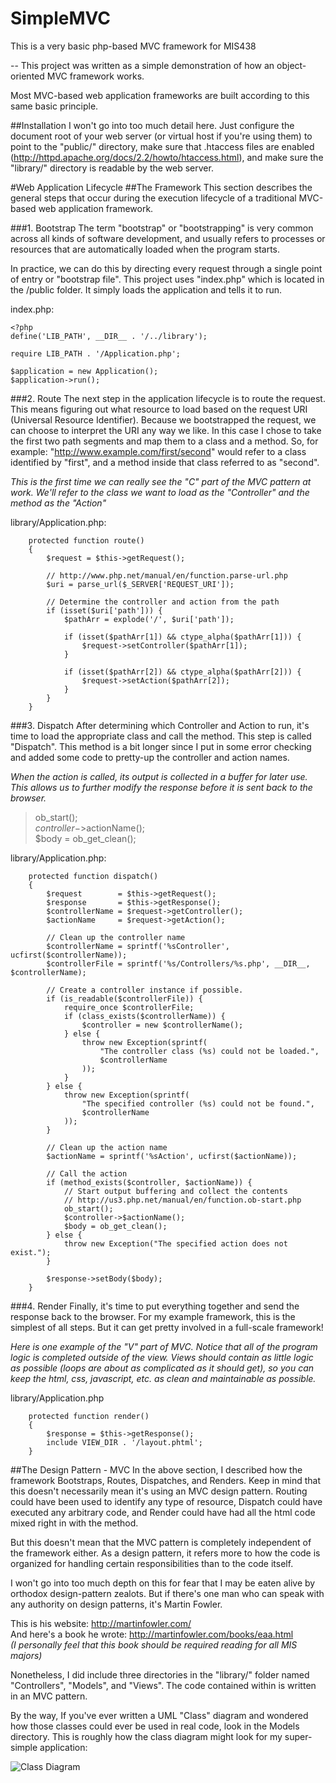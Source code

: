 SimpleMVC
=========

This is a very basic php-based MVC framework for MIS438

--
This project was written as a simple demonstration of how an object-oriented MVC framework works.

Most MVC-based web application frameworks are built according to this same basic principle.

##Installation
I won't go into too much detail here. Just configure the document root of your web server (or virtual host if you're using them) to point to the "public/" directory, make sure that .htaccess files are enabled (http://httpd.apache.org/docs/2.2/howto/htaccess.html), and make sure the "library/" directory is readable by the web server.


#Web Application Lifecycle
##The Framework
This section describes the general steps that occur during the execution lifecycle of a traditional MVC-based web application framework.

###1. Bootstrap
The term "bootstrap" or "bootstrapping" is very common across all kinds of software development, and usually refers to processes or resources that are automatically loaded when the program starts.

In practice, we can do this by directing every request through a single point of entry or "bootstrap file". This project uses "index.php" which is located in the /public folder. It simply loads the application and tells it to run.

index.php:
```
<?php
define('LIB_PATH', __DIR__ . '/../library');

require LIB_PATH . '/Application.php';

$application = new Application();
$application->run();
```

###2. Route
The next step in the application lifecycle is to route the request. This means figuring out what resource to load based on the request URI (Universal Resource Identifier). Because we bootstrapped the request, we can choose to interpret the URI any way we like. In this case I chose to take the first two path segments and map them to a class and a method. So, for example: "http://www.example.com/first/second" would refer to a class identified by "first", and a method inside that class referred to as "second".

*This is the first time we can really see the "C" part of the MVC pattern at work. We'll refer to the class we want to load as the "Controller" and the method as the "Action"*

library/Application.php:
```
    protected function route()
    {
        $request = $this->getRequest();

        // http://www.php.net/manual/en/function.parse-url.php
        $uri = parse_url($_SERVER['REQUEST_URI']);

        // Determine the controller and action from the path
        if (isset($uri['path'])) {
            $pathArr = explode('/', $uri['path']);

            if (isset($pathArr[1]) && ctype_alpha($pathArr[1])) {
                $request->setController($pathArr[1]);
            }

            if (isset($pathArr[2]) && ctype_alpha($pathArr[2])) {
                $request->setAction($pathArr[2]);
            }
        }
    }
```

###3. Dispatch
After determining which Controller and Action to run, it's time to load the appropriate class and call the method. This step is called "Dispatch". This method is a bit longer since I put in some error checking and added some code to pretty-up the controller and action names.

*When the action is called, its output is collected in a buffer for later use. This allows us to further modify the response before it is sent back to the browser.*
>ob\_start();  
$controller->$actionName();  
$body = ob\_get\_clean();

library/Application.php:
```
    protected function dispatch()
    {
        $request        = $this->getRequest();
        $response       = $this->getResponse();
        $controllerName = $request->getController();
        $actionName     = $request->getAction();

        // Clean up the controller name
        $controllerName = sprintf('%sController', ucfirst($controllerName));
        $controllerFile = sprintf('%s/Controllers/%s.php', __DIR__, $controllerName);

        // Create a controller instance if possible.
        if (is_readable($controllerFile)) {
            require_once $controllerFile;
            if (class_exists($controllerName)) {
                $controller = new $controllerName();
            } else {
                throw new Exception(sprintf(
                    "The controller class (%s) could not be loaded.",
                    $controllerName
                ));
            }
        } else {
            throw new Exception(sprintf(
                "The specified controller (%s) could not be found.",
                $controllerName
            ));
        }

        // Clean up the action name
        $actionName = sprintf('%sAction', ucfirst($actionName));

        // Call the action
        if (method_exists($controller, $actionName)) {
            // Start output buffering and collect the contents
            // http://us3.php.net/manual/en/function.ob-start.php
            ob_start();
            $controller->$actionName();
            $body = ob_get_clean();
        } else {
            throw new Exception("The specified action does not exist.");
        }

        $response->setBody($body);
    }
```

###4. Render
Finally, it's time to put everything together and send the response back to the browser. For my example framework, this is the simplest of all steps. But it can get pretty involved in a full-scale framework!

*Here is one example of the "V" part of MVC. Notice that all of the program logic is completed outside of the view. Views should contain as little logic as possible (loops are about as complicated as it should get), so you can keep the html, css, javascript, etc. as clean and maintainable as possible.*

library/Application.php
```
    protected function render()
    {
        $response = $this->getResponse();
        include VIEW_DIR . '/layout.phtml';
    }
```

##The Design Pattern - MVC
In the above section, I described how the framework Bootstraps, Routes, Dispatches, and Renders. Keep in mind that this doesn't necessarily mean it's using an MVC design pattern. Routing could have been used to identify any type of resource, Dispatch could have executed any arbitrary code, and Render could have had all the html code mixed right in with the method.

But this doesn't mean that the MVC pattern is completely independent of the framework either. As a design pattern, it refers more to how the code is organized for handling certain responsibilities than to the code itself.

I won't go into too much depth on this for fear that I may be eaten alive by orthodox design-pattern zealots. But if there's one man who can speak with any authority on design patterns, it's Martin Fowler. 

This is his website: http://martinfowler.com/  
And here's a book he wrote: http://martinfowler.com/books/eaa.html  
*(I personally feel that this book should be required reading for all MIS majors)*

Nonetheless, I did include three directories in the "library/" folder named "Controllers", "Models", and "Views". The code contained within is written in an MVC pattern.

By the way, If you've ever written a UML "Class" diagram and wondered how those classes could ever be used in real code, look in the Models directory.  This is roughly how the class diagram might look for my super-simple application:


![Class Diagram](https://raw.github.com/mpinkston/SimpleMVC/master/public/images/ClassDiagram.png)